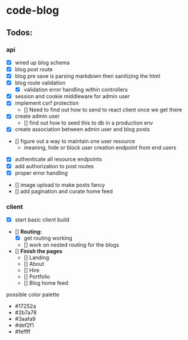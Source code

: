# code-blog

## Todos:

### api

- [x] wired up blog schema
- [x] blog post route
- [x] blog pre save is parsing markdown then sanitizing the html
- [x] blog route validation
  - [x] validation error handling within controllers
- [x] session and cookie middleware for admin user
- [x] implement csrf protection
  - [] Need to find out how to send to react client once we get there
- [x] create admin user
  - [] find out how to seed this to db in a production env
- [x] create association between admin user and blog posts
- [] figure out a way to maintain one user resource
  - meaning, hide or block user creation endpoint from end users
- [x] authenticate all resource endpoints
- [x] add authorization to post routes
- [x] proper error handling
- [] image upload to make posts fancy
- [] add pagination and curate home feed

### client

- [x] start basic client build

- [] **Routing:**
  - [x] get routing working
  - [] work on nested routing for the blogs
- [] **Finish the pages**
  - [] Landing
  - [] About
  - [] Hire
  - [] Portfolio
  - [] Blog home feed

possible color palette

- #17252a
- #2b7a78
- #3aafa9
- #def2f1
- #feffff
